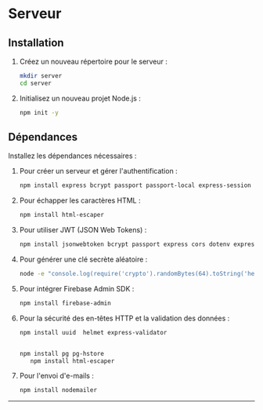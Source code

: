 # Serveur

## Installation

1. Créez un nouveau répertoire pour le serveur :
   ```bash
   mkdir server
   cd server
   ```
2. Initialisez un nouveau projet Node.js :
   ```bash
   npm init -y
   ```

## Dépendances

Installez les dépendances nécessaires :

1. Pour créer un serveur et gérer l'authentification :
   ```bash
   npm install express bcrypt passport passport-local express-session express-flash pg dotenv cors
   ```
2. Pour échapper les caractères HTML :
   ```bash
   npm install html-escaper
   ```
3. Pour utiliser JWT (JSON Web Tokens) :
   ```bash
   npm install jsonwebtoken bcrypt passport express cors dotenv express-flash
   ```
4. Pour générer une clé secrète aléatoire :
   ```bash
   node -e "console.log(require('crypto').randomBytes(64).toString('hex'))"
   ```
5. Pour intégrer Firebase Admin SDK :
   ```bash
   npm install firebase-admin
   ```
6. Pour la sécurité des en-têtes HTTP et la validation des données :
   ```bash
   npm install uuid  helmet express-validator 


   npm install pg pg-hstore
      npm install html-escaper
   ```
7. Pour l'envoi d'e-mails :
   ```bash
   npm install nodemailer
   ```

---

